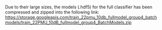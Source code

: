 Due to their large sizes, the models (.hdf5) for the full classifier has been compressed and zipped into the following link:
https://storage.googleapis.com/train_22pmu_10db_fullmodel_group4_batchmodels/train_22PMU_10dB_fullmodel_group4_BatchModels.zip
